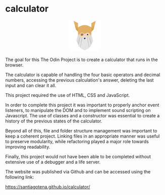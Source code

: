 # calculator

<p align="center">
<img src="https://github.com/santiagotena/assets/blob/master/logos/TOP%20logo.png?raw=true" alt="The Odin Project Logo" width="100" height="100">
</p>
 
The goal for this The Odin Project is to create a calculator that runs in the browser.

The calculator is capable of handling the four basic operators and decimal numbers, accessing the previous calculation's answer, deleting the last input and can clear it all.

This project required the use of HTML, CSS and JavaScript.

In order to complete this project it was important to properly anchor event listeners, to manipulate the DOM and to implement sound scripting on Javascript. The use of classes and a constructor was essential to create a history of the previous states of the calculator.

Beyond all of this, file and folder structure management was important to keep a coherent project. Linking files in an appropriate manner was useful to preserve modularity, while refactoring played a major role towards improving readability.

Finally, this project would not have been able to be completed without extensive use of a debugger and a life server.

The website was published via Github and can be accessed using the following link:

https://santiagotena.github.io/calculator/
